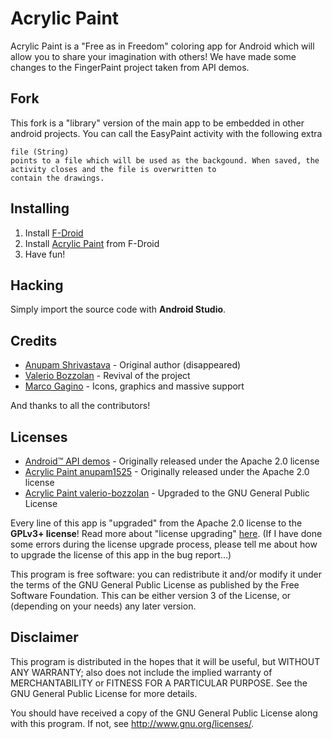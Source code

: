 # Acrylic Paint

Acrylic Paint is a "Free as in Freedom" coloring app for Android which will allow you to share your imagination with others!
We have made some changes to the FingerPaint project taken from API demos.

## Fork ##

This fork is a "library" version of the main app to be embedded in other android projects.
You can call the EasyPaint activity with the following extra

    file (String)
    points to a file which will be used as the backgound. When saved, the activity closes and the file is overwritten to
    contain the drawings.

## Installing

1. Install [F-Droid](http://f-droid.org)
2. Install [Acrylic Paint](https://f-droid.org/packages/anupam.acrylic/) from F-Droid
3. Have fun!

## Hacking

Simply import the source code with **Android Studio**.

## Credits

* [Anupam Shrivastava](https://github.com/anupam1525) - Original author (disappeared)
* [Valerio Bozzolan](https://github.com/valerio-bozzolan) - Revival of the project
* [Marco Gagino](https://github.com/marcogagino-22) - Icons, graphics and massive support

And thanks to all the contributors!

## Licenses

* [Android™ API demos](http://developer.android.com/samples/index.html) - Originally released under the Apache 2.0 license
* [Acrylic Paint anupam1525](https://github.com/anupam1525/AcrylicPaint) - Originally released under the Apache 2.0 license
* [Acrylic Paint valerio-bozzolan](https://github.com/valerio-bozzolan/AcrylicPaint) - Upgraded to the GNU General Public License

Every line of this app is "upgraded" from the Apache 2.0 license to the **GPLv3+ license**! Read more about "license upgrading" [here](https://www.gnu.org/licenses/quick-guide-gplv3.html#new-compatible-licenses). (If I have done some errors during the license upgrade process, please tell me about how to upgrade the license of this app in the bug report...)

This program is free software: you can redistribute it and/or modify
it under the terms of the GNU General Public License as published by
the Free Software Foundation. This can be either version 3 of the License, or
(depending on your needs) any later version.

## Disclaimer

This program is distributed in the hopes that it will be useful,
but WITHOUT ANY WARRANTY; also does not include the implied warranty of
MERCHANTABILITY or FITNESS FOR A PARTICULAR PURPOSE. See the
GNU General Public License for more details.

You should have received a copy of the GNU General Public License
along with this program. If not, see <http://www.gnu.org/licenses/>.
